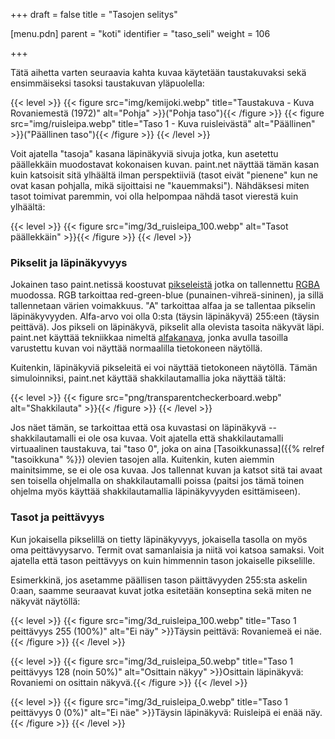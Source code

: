 +++
draft = false
title = "Tasojen selitys"

[menu.pdn]
    parent = "koti"
    identifier = "taso_seli"
    weight = 106

+++

Tätä aihetta varten seuraavia kahta kuvaa käytetään taustakuvaksi sekä ensimmäiseksi tasoksi taustakuvan yläpuolella:

{{< level >}}
    {{< figure src="img/kemijoki.webp" title="Taustakuva - Kuva Rovaniemestä (1972)" alt="Pohja" >}}("Pohja taso"){{< /figure >}}
    {{< figure src="img/ruisleipa.webp" title="Taso 1 - Kuva ruisleivästä" alt="Päällinen" >}}("Päällinen taso"){{< /figure >}}
{{< /level >}}

Voit ajatella "tasoja" kasana läpinäkyviä sivuja jotka, kun asetettu päällekkäin muodostavat kokonaisen kuvan. paint.net näyttää tämän kasan kuin
katsoisit sitä ylhäältä ilman perspektiiviä (tasot eivät "pienene" kun ne ovat kasan pohjalla, mikä sijoittaisi ne "kauemmaksi"). Nähdäksesi miten
tasot toimivat paremmin, voi olla helpompaa nähdä tasot vierestä kuin ylhäältä:

{{< level >}}
    {{< figure src="img/3d_ruisleipa_100.webp" alt="Tasot päällekkäin" >}}{{< /figure >}}
{{< /level >}}

### Pikselit ja läpinäkyvyys

Jokainen taso paint.netissä koostuvat [pikseleistä](https://fi.wikipedia.org/wiki/Pikseli) jotka on tallennettu [RGBA](https://en.wikipedia.org/wiki/RGBA_color_space)
muodossa. RGB tarkoittaa red-green-blue (punainen-vihreä-sininen), ja sillä tallennetaan värien voimakkuus. "A" tarkoittaa alfaa ja se tallentaa
pikselin läpinäkyvyyden. Alfa-arvo voi olla 0:sta (täysin läpinäkyvä) 255:een (täysin peittävä). Jos pikseli on läpinäkyvä, pikselit alla olevista
tasoita näkyvät läpi. paint.net käyttää tekniikkaa nimeltä [alfakanava](https://fi.wikipedia.org/wiki/Alfakanava), jonka avulla tasoilla varustettu
kuvan voi näyttää normaalilla tietokoneen näytöllä.

Kuitenkin, läpinäkyviä pikseleitä ei voi näyttää tietokoneen näytöllä. Tämän simuloinniksi, paint.net käyttää shakkilautamallia joka näyttää tältä:

{{< level >}}
    {{< figure src="png/transparentcheckerboard.webp" alt="Shakkilauta" >}}{{< /figure >}}
{{< /level >}}

Jos näet tämän, se tarkoittaa että osa kuvastasi on läpinäkyvä -- shakkilautamalli ei ole osa kuvaa. Voit ajatella että shakkilautamalli virtuaalinen
taustakuva, tai "taso 0", joka on aina [Tasoikkunassa]({{% relref "tasoikkuna" %}}) olevien tasojen alla. Kuitenkin, kuten aiemmin mainitsimme,
se ei ole osa kuvaa. Jos tallennat kuvan ja katsot sitä tai avaat sen toisella ohjelmalla on shakkilautamalli poissa (paitsi jos tämä toinen ohjelma
myös käyttää shakkilautamallia läpinäkyvyyden esittämiseen).

### Tasot ja peittävyys

Kun jokaisella pikselillä on tietty läpinäkyvyys, jokaisella tasolla on myös oma peittävyysarvo. Termit ovat samanlaisia ja niitä voi katsoa
samaksi. Voit ajatella että tason peittävyys on kuin himmennin tason jokaiselle pikselille.

Esimerkkinä, jos asetamme päällisen tason päittävyyden 255:sta askelin 0:aan, saamme seuraavat kuvat jotka esitetään konseptina sekä miten ne näkyvät näytöllä:

{{< level >}}
    {{< figure src="img/3d_ruisleipa_100.webp" title="Taso 1 peittävyys 255 (100%)" alt="Ei näy" >}}Täysin peittävä: Rovaniemeä ei näe.{{< /figure >}}
{{< /level >}}

{{< level >}}
    {{< figure src="img/3d_ruisleipa_50.webp" title="Taso 1 peittävyys 128 (noin 50%)" alt="Osittain näkyy" >}}Osittain läpinäkyvä: Rovaniemi on osittain näkyvä.{{< /figure >}}
{{< /level >}}

{{< level >}}
    {{< figure src="img/3d_ruisleipa_0.webp" title="Taso 1 peittävyys 0 (0%)" alt="Ei näe" >}}Täysin läpinäkyvä: Ruisleipä ei enää näy.{{< /figure >}}
{{< /level >}}

